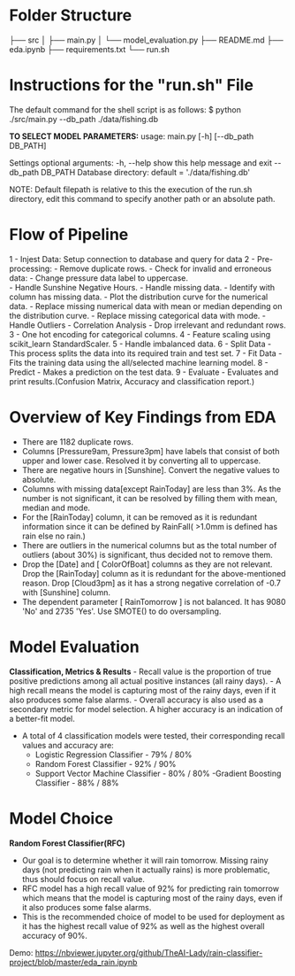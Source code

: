 
# Folder Structure
├── src
│ ├── main.py
│ └── model_evaluation.py
├── README.md
├── eda.ipynb
├── requirements.txt
└── run.sh



# Instructions for the "run.sh" File

The default command for the shell script is as follows:
$ python ./src/main.py --db_path ./data/fishing.db

**TO SELECT MODEL PARAMETERS:**
usage: main.py [-h] [--db_path DB_PATH]
                          

Settings
optional arguments:
  -h, --help            show this help message and exit
  --db_path DB_PATH     Database directory: default = './data/fishing.db'
 
NOTE: Default filepath is relative to this the execution of the run.sh directory, edit this command to specify another path or an absolute path.

# Flow of Pipeline
1 - Injest Data: Setup connection to database and query for data
2 - Pre-processing:
     - Remove duplicate rows.
     - Check for invalid and erroneous data:
		- Change pressure data label to uppercase.	
		- Handle Sunshine Negative Hours.
     - Handle missing data.
		- Identify with column has missing data.
		- Plot the distribution curve for the numerical data.
     	- Replace missing numerical data with mean or median depending on the distribution curve.
		- Replace missing categorical data with mode.
	- Handle Outliers
      - Correlation Analysis
	- Drop irrelevant and redundant rows.
3 - One hot encoding for categorical columns.
4 - Feature scaling using scikit_learn StandardScaler.
5 - Handle imbalanced data.
6 - Split Data - This process splits the data into its required train and test set. 
7 - Fit Data - Fits the training data using the all/selected machine learning model. 
8 - Predict - Makes a prediction on the test data.
9 - Evaluate - Evaluates and print results.(Confusion Matrix, Accuracy and classification report.)

# Overview of Key Findings from EDA
- There are 1182 duplicate rows.
- Columns [Pressure9am, Pressure3pm] have labels that consist of both upper and lower case. Resolved it by converting all to uppercase.
- There are negative hours in [Sunshine]. Convert the negative values to absolute. 
- Columns with missing data[except RainToday] are less than 3%. As the number is not significant, it can be resolved by filling them with mean, median and mode.
- For the [RainToday] column, it can be removed as it is redundant information since it can be defined by RainFall( >1.0mm is defined has rain else no rain.)
- There are outliers in the numerical columns but as the total number of outliers (about 30%) is significant, thus decided not to remove them.
- Drop the [Date] and [ ColorOfBoat] columns as they are not relevant. Drop the [RainToday] column as it is redundant for the above-mentioned reason. Drop [Cloud3pm] as it has a strong 
  negative correlation of -0.7 with [Sunshine] column.
- The dependent parameter [ RainTomorrow ] is not balanced. It has 9080 'No' and 2735 'Yes'. Use SMOTE() to do oversampling.


# Model Evaluation
**Classification, Metrics & Results**
	- Recall value is the proportion of true positive predictions among all actual positive instances (all rainy days). 
	- A high recall means the model is capturing most of the rainy days, even if it also produces some false alarms.
	- Overall accuracy is also used as a secondary metric for model selection. A higher accuracy is an indication of a better-fit model. 

- A total of 4 classification models were tested, their corresponding recall values and accuracy are:
    - Logistic Regression Classifier - 79% / 80%
    - Random Forest Classifier - 92% / 90%
    - Support Vector Machine Classifier - 80% / 80%
	-Gradient Boosting Classifier - 88% / 88%

# Model Choice
**Random Forest Classifier(RFC)**
- Our goal is to determine whether it will rain tomorrow. Missing rainy days (not predicting rain when it actually rains) is more problematic, thus should focus on recall value.
- RFC model has a high recall value of 92% for predicting rain tomorrow which means that the model is capturing most of the rainy days, even if it also produces some false alarms.
- This is the recommended choice of model to be used for deployment as it has the highest recall value of 92% as well as the highest overall accuracy of 90%.


Demo:
https://nbviewer.jupyter.org/github/TheAI-Lady/rain-classifier-project/blob/master/eda_rain.ipynb

